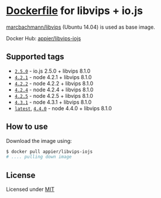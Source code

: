 # [Dockerfile](./Dockerfile) for libvips + io.js

[marcbachmann/libvips](https://registry.hub.docker.com/u/marcbachmann/libvips/) (Ubuntu 14.04) is used as base image.

Docker Hub: [appier/libvips-iojs](https://hub.docker.com/r/appier/libvips-iojs/)

## Supported tags

- [`2.5.0`](https://github.com/appier/dockerfile-libvips-iojs/tree/2.5.0) - io.js 2.5.0 + libvips 8.1.0
- [`4.2.1`](https://github.com/appier/dockerfile-libvips-iojs/tree/4.2.1) - node 4.2.1 + libvips 8.1.0
- [`4.2.2`](https://github.com/appier/dockerfile-libvips-iojs/tree/4.2.2) - node 4.2.2 + libvips 8.1.0
- [`4.2.4`](https://github.com/appier/dockerfile-libvips-iojs/tree/4.2.4) - node 4.2.4 + libvips 8.1.0
- [`4.2.5`](https://github.com/appier/dockerfile-libvips-iojs/tree/4.2.5) - node 4.2.5 + libvips 8.1.0
- [`4.3.1`](https://github.com/appier/dockerfile-libvips-iojs/tree/4.3.1) - node 4.3.1 + libvips 8.1.0
- [`latest`](https://github.com/appier/dockerfile-libvips-iojs/tree/master), [`4.4.0`](https://github.com/appier/dockerfile-libvips-iojs/tree/4.4.0) - node 4.4.0 + libvips 8.1.0

## How to use

Download the image using:

```bash
$ docker pull appier/libvips-iojs
# .... pulling down image
```

## License

Licensed under [MIT](http://opensource.org/licenses/mit-license.html)
